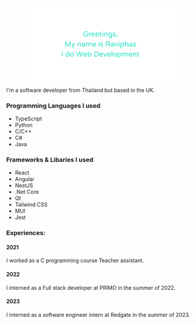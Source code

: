 <p align="center"><a href="[https://anuraghazra.github.io](https://www.raivphasport.dev/)"><img width="80%" alt="Raviphas Sananpanichkul" src="./assets/new-header.png" /></a></p>

I'm a software developer from Thailand but based in the UK.<br>

### Programming Languages I used
* TypeScript
* Python
* C/C++
* C#
* Java

### Frameworks & Libaries I used
* React
* Angular
* NestJS
* .Net Core
* Qt
* Tailwind CSS
* MUI
* Jest

### Experiences:
#### 2021
I worked as a C programming course Teacher assistant.
#### 2022
I interned as a Full stack developer at PRIMO in the summer of 2022.
#### 2023
I interned as a software engineer intern at Redgate in the summer of 2023.

